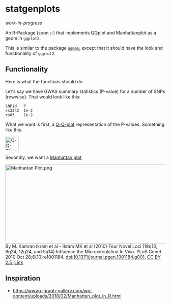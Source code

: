 # statgenplots

*work-in-progress*

An R-Package (soon ;-) that implements QQplot and Manhattanplot as a geom in `ggplot2`.

This is similar to the package [`qqman`](http://www.gettinggeneticsdone.com/2014/05/qqman-r-package-for-qq-and-manhattan-plots-for-gwas-results.html), except that it should have the look and functionality of `ggplot2`.

## Functionality

Here is what the functions should do. 

Let's say we have GWAS summary statistics (P-value) for a number of SNPs (rowwise). That would look like this:

```
SNPid   P
rs3342  1e-2
rs83    1e-2
```

What we want is first, a [Q-Q-plot](https://en.wikipedia.org/wiki/Q%E2%80%93Q_plot) representation of the P-values. Something like this. 

<img src="img/qqplot.jpeg" alt="Q-Q-Plot example" height="42" width="42"> 
 
Secondly, we want a [Manhattan plot](https://en.wikipedia.org/wiki/Manhattan_plot).

<p><a href="https://commons.wikimedia.org/wiki/File:Manhattan_Plot.png#/media/File:Manhattan_Plot.png"><img src="https://upload.wikimedia.org/wikipedia/commons/1/12/Manhattan_Plot.png" alt="Manhattan Plot.png" width="640" height="249"></a><br>By M. Kamran Ikram et al - Ikram MK et al (2010) Four Novel Loci (19q13, 6q24, 12q24, and 5q14) Influence the Microcirculation In Vivo. PLoS Genet. 2010 Oct 28;6(10):e1001184. <a href="https://en.wikipedia.org/wiki/Digital_object_identifier" class="extiw" title="w:Digital object identifier">doi</a>:<a rel="nofollow" class="external text" href="https://doi.org/10.1371%2Fjournal.pgen.1001184.g001">10.1371/journal.pgen.1001184.g001</a>, <a href="https://creativecommons.org/licenses/by/2.5" title="Creative Commons Attribution 2.5">CC BY 2.5</a>, <a href="https://commons.wikimedia.org/w/index.php?curid=18056138">Link</a></p>

## Inspiration

- https://www.r-graph-gallery.com/wp-content/uploads/2018/02/Manhattan_plot_in_R.html

